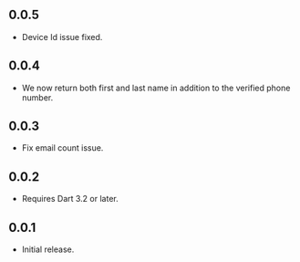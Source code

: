 ## 0.0.5
* Device Id issue fixed.

## 0.0.4
* We now return both first and last name in addition to the verified phone number.

## 0.0.3
* Fix email count issue.

## 0.0.2
* Requires Dart 3.2 or later.

## 0.0.1
* Initial release.
